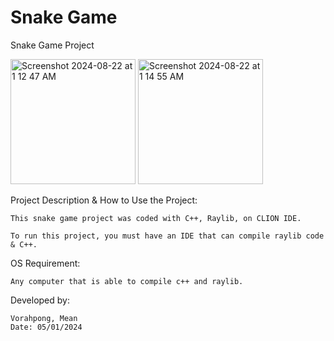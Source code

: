# Snake Game
Snake Game Project

<img width="200" alt="Screenshot 2024-08-22 at 1 12 47 AM" src="https://github.com/user-attachments/assets/dd2d3310-dd65-43d7-9567-d117c028344f">
<img width="200" alt="Screenshot 2024-08-22 at 1 14 55 AM" src="https://github.com/user-attachments/assets/396c20ae-06ce-4476-b758-13e8c89710be">


Project Description & How to Use the Project:

    This snake game project was coded with C++, Raylib, on CLION IDE.

    To run this project, you must have an IDE that can compile raylib code & C++.



OS Requirement:

    Any computer that is able to compile c++ and raylib.


Developed by:

    Vorahpong, Mean
    Date: 05/01/2024
